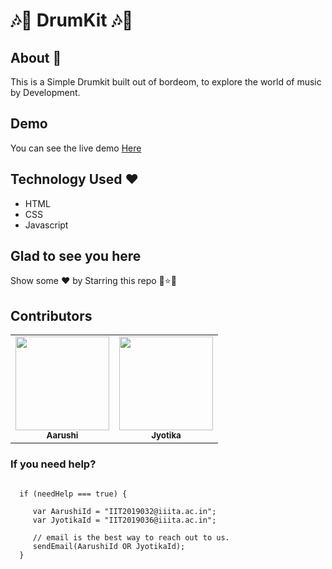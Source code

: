 # :notes::musical_note: DrumKit :notes::musical_note:


## About :purple_heart:

This is a Simple Drumkit built out of bordeom, to explore the world of music by Development.

##  Demo
You can see the live demo [Here](https://jyotika999.github.io/DrumKit/)

## Technology Used :heart:

* HTML
* CSS
* Javascript

## Glad to see you here 
Show some :heart: by Starring this repo :star2::star::star2:

## Contributors

<table>
  <tr>
     <td align="center"><a href="https://github.com/xxx32"><img src="https://avatars1.githubusercontent.com/u/58389098?s=400&u=f3f311649ce839abd0ea3fd57674a818030b5549&v=4" width="150px;" alt=""/><br /><sub><b>Aarushi</b></sub></a><br /></td>
     <td align="center"><a href="https://github.com/Jyotika999"><img src="https://avatars0.githubusercontent.com/u/54600270?v=4" width="150px;" alt=""/><br /><sub><b>Jyotika</b></sub></a><br /></td>
  </tr>
  </table>

### If you need help?

```

  if (needHelp === true) {
     
     var AarushiId = "IIT2019032@iiita.ac.in";
     var JyotikaId = "IIT2019036@iiita.ac.in";
     
     // email is the best way to reach out to us.
     sendEmail(AarushiId OR JyotikaId);
  }

```

